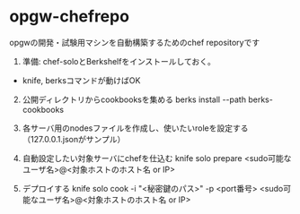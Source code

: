 opgw-chefrepo
===============

opgwの開発・試験用マシンを自動構築するためのchef repositoryです

1. 準備: chef-soloとBerkshelfをインストールしておく。
 * knife, berksコマンドが動けばOK

2. 公開ディレクトリからcookbooksを集める
berks install --path berks-cookbooks

3. 各サーバ用のnodesファイルを作成し、使いたいroleを設定する
（127.0.0.1.jsonがサンプル）

4. 自動設定したい対象サーバにchefを仕込む
knife solo prepare <sudo可能なユーザ名>@<対象ホストのホスト名 or IP>

5. デプロイする
knife solo cook -i "<秘密鍵のパス>" -p <port番号> <sudo可能なユーザ名>@<対象ホストのホスト名 or IP>
